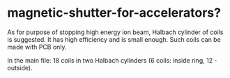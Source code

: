 # magnetic-shutter-for-accelerators?

As for purpose of stopping high energy ion beam, Halbach cylinder of coils is suggested. It has high efficiency and is small enough.
Such coils can be made with PCB only. 

In the main file:
18 coils in two Halbach cylinders (6 coils: inside ring, 12 - outside). 
